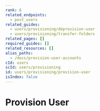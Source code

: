 ```yaml
---
rank: 6
related_endpoints:
  - post_users
related_guides:
  - users/provisioning/deprovision-user
  - users/provisioning/transfer-folders
related_pages: []
required_guides: []
related_resources: []
alias_paths:
  - /docs/provision-user-accounts
cId: users
scId: users/provisioning
id: users/provisioning/provision-user
isIndex: false
---
```


# Provision User
